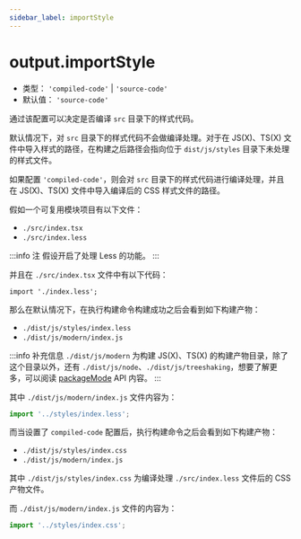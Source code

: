 ```yaml
---
sidebar_label: importStyle
---
```


# output.importStyle




* 类型： `'compiled-code'` | `'source-code'`
* 默认值： `'source-code'`


通过该配置可以决定是否编译 `src` 目录下的样式代码。

默认情况下，对 `src` 目录下的样式代码不会做编译处理。对于在 JS(X)、TS(X) 文件中导入样式的路径，在构建之后路径会指向位于 `dist/js/styles` 目录下未处理的样式文件。

如果配置 `'compiled-code'`，则会对 `src` 目录下的样式代码进行编译处理，并且在 JS(X)、TS(X) 文件中导入编译后的 CSS 样式文件的路径。

假如一个可复用模块项目有以下文件：

- `./src/index.tsx`
- `./src/index.less`

:::info 注
假设开启了处理 Less 的功能。
:::

并且在 `./src/index.tsx` 文件中有以下代码：

``` tsx
import './index.less';
```

那么在默认情况下，在执行构建命令构建成功之后会看到如下构建产物：

- `./dist/js/styles/index.less`
- `./dist/js/modern/index.js`

:::info 补充信息
`./dist/js/modern` 为构建 JS(X)、TS(X) 的构建产物目录，除了这个目录以外，还有 `./dist/js/node`、`./dist/js/treeshaking`，想要了解更多，可以阅读 [packageMode](/docs/apis/config/output/package-mode) API 内容。
:::

其中 `./dist/js/modern/index.js` 文件内容为：

``` jsx
import '../styles/index.less';
```

而当设置了 `compiled-code` 配置后，执行构建命令之后会看到如下构建产物：

- `./dist/js/styles/index.css`
- `./dist/js/modern/index.js`

其中 `./dist/js/styles/index.css` 为编译处理 `./src/index.less` 文件后的 CSS 产物文件。

而 `./dist/js/modern/index.js` 文件的内容为：

``` jsx
import '../styles/index.css';
```
